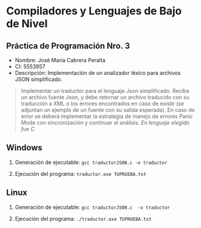 # Compiladores y Lenguajes de Bajo de Nivel

## Práctica de Programación Nro. 3
 *	Nombre: José María Cabrera Peralta
 *  CI: 5553957
 *	Descripción: Implementación de un analizador léxico para archivos JSON simplificado.
>Implementar un traductor para el lenguaje Json simplificado. Recibe un archivo fuente Json, y
debe retornar un archivo traducido con su traducción a XML o los errores encontrados en
caso de existir (se adjuntan un ejemplo de un fuente con su salida esperada). En caso de error
se deberá implementar la estrategia de manejo de errores Panic Mode con sincronización y
continuar el análisis.
>*En lenguaje elegido fue C*

## Windows

 1. Generación de ejecutable:
	`gcc traductorJSON.c -o traductor`

 2. Ejecución del programa:
	`traductor.exe TUPRUEBA.txt`

## Linux

 1. Generación de ejecutable:
	`gcc traductorJSON.c  -o traductor`

 2. Ejecución del programa:
	`./traductor.exe TUPRUEBA.txt`
